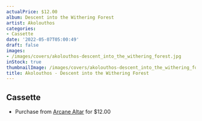 ```yaml
---
actualPrice: $12.00
album: Descent into the Withering Forest
artist: Akolouthos
categories:
- Cassette
date: '2022-05-07T05:00:49'
draft: false
images:
- /images/covers/akolouthos-descent_into_the_withering_forest.jpg
inStock: true
thumbnailImage: /images/covers/akolouthos-descent_into_the_withering_forest-thumb.jpg
title: Akolouthos - Descent into the Withering Forest
---
```


## Cassette
* Purchase from [Arcane Altar](https://arcanealtar.bigcartel.com/product/akolouthos-descent-into-the-withering-forest-tape) for $12.00
